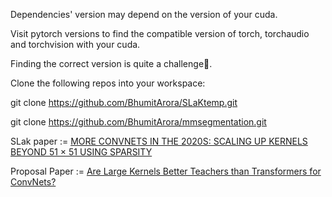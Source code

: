 Dependencies' version may depend on the version of your cuda.

Visit pytorch versions to find the compatible version of torch, torchaudio and torchvision with your cuda.

Finding the correct version is quite a challenge🥲.

Clone the following repos into your workspace:

git clone https://github.com/BhumitArora/SLaKtemp.git

git clone https://github.com/BhumitArora/mmsegmentation.git

SLak paper := [MORE CONVNETS IN THE 2020S: SCALING UP KERNELS BEYOND 51 × 51 USING SPARSITY](https://arxiv.org/pdf/2207.03620.pdf)

Proposal Paper := [Are Large Kernels Better Teachers than Transformers for ConvNets?](https://arxiv.org/pdf/2305.19412.pdf)


